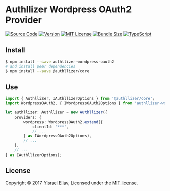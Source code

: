 # Authllizer Wordpress OAuth2 Provider
[![Source Code](https://img.shields.io/badge/%3C/%3E-source--code-blue.svg)](https://github.com/yisraelx/authllizer/blob/master/packages/providers/authllizer-wordpress-oauth2)
[![Version](https://img.shields.io/npm/v/authllizer-wordpress-oauth2.svg)](https://www.npmjs.com/package/authllizer-wordpress-oauth2)
[![MIT License](https://img.shields.io/npm/l/authllizer-wordpress-oauth2.svg?color=yellow)](https://github.com/yisraelx/authllizer/blob/master/LICENSE)
[![Bundle Size](https://img.shields.io/bundlephobia/min/authllizer-wordpress-oauth2.svg?color=green)](https://bundlephobia.com/result?p=authllizer-wordpress-oauth2)
[![TypeScript](https://img.shields.io/badge/100%25-TypeScript-blue.svg)](https://www.typescriptlang.org)

## Install
```sh
$ npm install --save authllizer-wordpress-oauth2
# and install peer dependencies 
$ npm install --save @authllizer/core
```

## Use
```ts
import { Authllizer, IAuthllizerOptions } from '@authllizer/core';
import WordpressOAuth2, { IWordpressOAuth2Options } from 'authllizer-wordpress-oauth2';

let authllizer: Authllizer = new Authllizer({
    providers: {
        wordpress: WordpressOAuth2.extend({
            clientId: '***',
            // ...
        } as IWordpressOAuth2Options),
        // ...
    },
    // ...
} as IAuthllizerOptions);
```

## License
Copyright © 2017 [Yisrael Eliav](https://github.com/yisraelx),
Licensed under the [MIT license](https://github.com/yisraelx/authllizer/blob/master/LICENSE).
